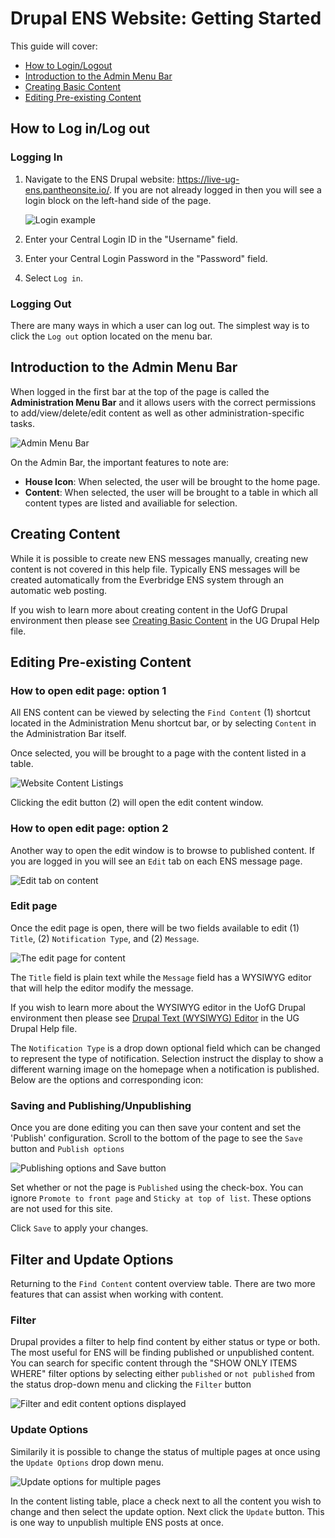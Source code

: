 # Drupal ENS Website: Getting Started

This guide will cover:

* [How to Login/Logout](ens_getting_started.md#how-to-log-inlog-out)
* [Introduction to the Admin Menu Bar](ens_getting_started.md#introduction-to-the-admin-menu-bar)
* [Creating Basic Content](ens_getting_started.md#creating-content)
* [Editing Pre-existing Content](ens_getting_started.md#editing-pre-existing-content)

## How to Log in/Log out
### Logging In
1. Navigate to the ENS Drupal website: https://live-ug-ens.pantheonsite.io/. If you are not already logged in then you will see a login block on the left-hand side of the page.

    ![Login example](img/ug-ens_login-block.png)

2. Enter your Central Login ID in the "Username" field.
3. Enter your Central Login Password in the "Password" field.
4. Select `Log in`.

### Logging Out

There are many ways in which a user can log out. The simplest way is to click the `Log out` option located on the menu bar.

## Introduction to the Admin Menu Bar
When logged in the first bar at the top of the page is called the **Administration Menu Bar** and it allows users with the correct permissions to add/view/delete/edit content as well as other administration-specific tasks.

![Admin Menu Bar](img/ug-ens_admin-menu-bar.png)

On the Admin Bar, the important features to note are:

* **House Icon**: When selected, the user will be brought to the home page.
* **Content**: When selected, the user will be brought to a table in which all content types are listed and availiable for selection.

## Creating Content

While it is possible to create new ENS messages manually, creating new content is not covered in this help file. Typically ENS messages will be created automatically from the Everbridge ENS system through an automatic web posting.

If you wish to learn more about creating content in the UofG Drupal environment then please see [Creating Basic Content](../basicbeginner.md#creating-basic-content) in the UG Drupal Help file.

## Editing Pre-existing Content

### How to open edit page: option 1

All ENS content can be viewed by selecting the `Find Content` (1) shortcut located in the Administration Menu shortcut bar, or by selecting `Content` in the Administration Bar itself.

Once selected, you will be brought to a page with the content listed in a table.

![Website Content Listings](img/ug-ens_edit-content.png)

Clicking the edit button (2) will open the edit content window.

### How to open edit page: option 2

Another way to open the edit window is to browse to published content. If you are logged in you will see an `Edit` tab on each ENS message page.

![Edit tab on content](img/ug-ens_edit-content-alt.png)

### Edit page

Once the edit page is open, there will be two fields available to edit (1) `Title`, (2) `Notification Type`, and (2) `Message`.

![The edit page for content](img/ug-ens_edit-window-2.png)

The `Title` field is plain text while the `Message` field has a WYSIWYG editor that will help the editor modify the message.

If you wish to learn more about the WYSIWYG editor in the UofG Drupal environment then please see [Drupal Text (WYSIWYG) Editor](../wysiwyg-editor.md
) in the UG Drupal Help file.

The `Notification Type` is a drop down optional field which can be changed to represent the type of notification. Selection instruct the display to show a different warning image on the homepage when a notification is published. Below are the options and corresponding icon:


### Saving and Publishing/Unpublishing

Once you are done editing you can then save your content and set the 'Publish' configuration. Scroll to the bottom of the page to see the `Save` button and `Publish options`

![Publishing options and Save button](img/ug-ens_publish-and-save.png)

Set whether or not the page is `Published` using the check-box. You can ignore `Promote to front page` and `Sticky at top of list`. These options are not used for this site.

Click `Save` to apply your changes.

## Filter and Update Options

Returning to the `Find Content` content overview table. There are two more features that can assist when working with content.

### Filter

Drupal provides a filter to help find content by either status or type or both. The most useful for ENS will be finding published or unpublished content. You can search for specific content through the "SHOW ONLY ITEMS WHERE" filter options by selecting either `published` or `not published` from the status drop-down menu and clicking the `Filter` button

![Filter and edit content options displayed](img/ug-ens_filter-content.png)

### Update Options

Similarily it is possible to change the status of multiple pages at once using the `Update Options` drop down menu.

![Update options for multiple pages](img/ug-ens_update_options.png)

In the content listing table, place a check next to all the content you wish to change and then select the update option. Next click the `Update` button. This is one way to unpublish multiple ENS posts at once.
